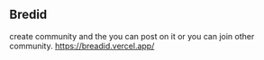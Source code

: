 
## Bredid
create community and the you can post on it or you can join other community.
https://breadid.vercel.app/
